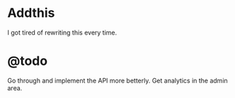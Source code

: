 Addthis
=======
I got tired of rewriting this every time.

@todo
=======
Go through and implement the API more betterly.
Get analytics in the admin area.
